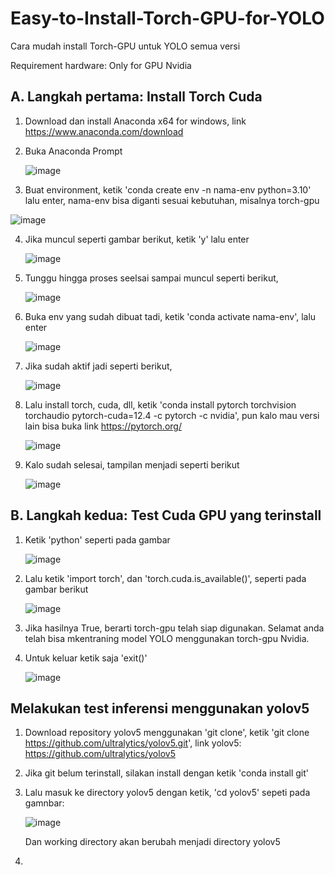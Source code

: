# Easy-to-Install-Torch-GPU-for-YOLO
Cara mudah install Torch-GPU untuk YOLO semua versi

Requirement hardware: Only for GPU Nvidia

## A. Langkah pertama: Install Torch Cuda

1. Download dan install Anaconda x64 for windows, link https://www.anaconda.com/download
2. Buka Anaconda Prompt
   
   ![image](https://github.com/user-attachments/assets/35b0c59a-775a-41bd-aa4c-26bbcf16cdff)
   
3. Buat environment, ketik 'conda create env -n nama-env python=3.10' lalu enter, nama-env bisa diganti sesuai kebutuhan, misalnya torch-gpu
   
![image](https://github.com/user-attachments/assets/0cc60d5b-abf1-45d5-bdb1-cb1185d7c9d1)

4. Jika muncul seperti gambar berikut, ketik 'y' lalu enter

   ![image](https://github.com/user-attachments/assets/ab2d0500-74ea-40cb-ae3c-10db66a84d23)

5. Tunggu hingga proses seelsai sampai muncul seperti berikut,

   ![image](https://github.com/user-attachments/assets/dd8075df-f332-43ce-b618-0b6d18c10ec0)

6. Buka env yang sudah dibuat tadi, ketik 'conda activate nama-env', lalu enter

   ![image](https://github.com/user-attachments/assets/2578b8ec-dd8f-4c7a-823b-47ea7cb8c33a)

7. Jika sudah aktif jadi seperti berikut,

   ![image](https://github.com/user-attachments/assets/df5a5a27-df78-45a6-a08c-c2c070d5b692)

8. Lalu install torch, cuda, dll, ketik 'conda install pytorch torchvision torchaudio pytorch-cuda=12.4 -c pytorch -c nvidia', pun kalo mau versi lain bisa buka link https://pytorch.org/

   ![image](https://github.com/user-attachments/assets/ec79c39b-71e5-46d5-a33a-f735c33d8778)

9. Kalo sudah selesai, tampilan menjadi seperti berikut

   ![image](https://github.com/user-attachments/assets/4dea6259-99ba-4c11-ac0c-77b4d79b10c4)

## B. Langkah kedua: Test Cuda GPU yang terinstall

1. Ketik 'python' seperti pada gambar

   ![image](https://github.com/user-attachments/assets/08a484b9-58ec-4c09-bb74-94d98ff480e0)

2. Lalu ketik 'import torch', dan 'torch.cuda.is_available()', seperti pada gambar berikut

   ![image](https://github.com/user-attachments/assets/c3946439-93c2-4a0f-a29c-17b8c2b9595a)

3. Jika hasilnya True, berarti torch-gpu telah siap digunakan. Selamat anda telah bisa mkentraning model YOLO menggunakan torch-gpu Nvidia.
4. Untuk keluar ketik saja 'exit()'

   ![image](https://github.com/user-attachments/assets/97f0c137-3fb4-4bb2-bff4-775962238855)


## Melakukan test inferensi menggunakan yolov5

1. Download repository yolov5 menggunakan 'git clone', ketik 'git clone https://github.com/ultralytics/yolov5.git', link yolov5: https://github.com/ultralytics/yolov5
2. Jika git belum terinstall, silakan install dengan ketik 'conda install git'
3. Lalu masuk ke directory yolov5 dengan ketik, 'cd yolov5' sepeti pada gamnbar:

   ![image](https://github.com/user-attachments/assets/b0dda3fc-6ab6-4071-b9ba-bed105650fc1)

   Dan working directory akan berubah menjadi directory yolov5

4. 



